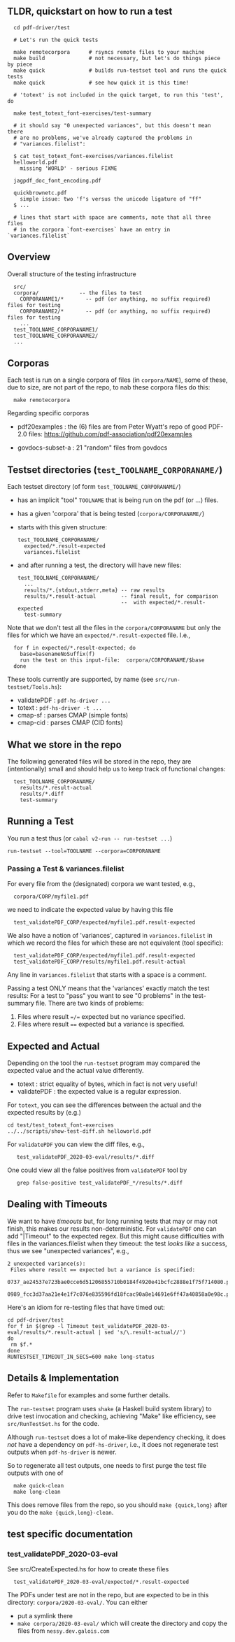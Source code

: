 ## TLDR, quickstart on how to run a test ##

      cd pdf-driver/test

      # Let's run the quick tests

      make remotecorpora      # rsyncs remote files to your machine
      make build              # not necessary, but let's do things piece by piece
      make quick              # builds run-testset tool and runs the quick tests
      make quick              # see how quick it is this time!

      # 'totext' is not included in the quick target, to run this 'test', do

      make test_totext_font-exercises/test-summary

      # it should say "0 unexpected variances", but this doesn't mean there
      # are no problems, we've already captured the problems in
      # "variances.filelist":

      $ cat test_totext_font-exercises/variances.filelist
      helloworld.pdf
        missing 'WORLD' - serious FIXME

      jagpdf_doc_font_encoding.pdf

      quickbrownetc.pdf
        simple issue: two 'f's versus the unicode ligature of "ff"
      $ ...

      # lines that start with space are comments, note that all three files
      # in the corpora `font-exercises` have an entry in `variances.filelist`

## Overview ##

Overall structure of the testing infrastructure
  
      src/
      corpora/             -- the files to test
        CORPORANAME1/*       -- pdf (or anything, no suffix required) files for testing
        CORPORANAME2/*       -- pdf (or anything, no suffix required) files for testing
        ...
      test_TOOLNAME_CORPORANAME1/
      test_TOOLNAME_CORPORANAME2/
      ...

## Corporas ##

Each test is run on a single corpora of files (in `corpora/NAME`), some of
these, due to size, are not part of the repo, to nab these corpora files do
this:

      make remotecorpora

Regarding specific corporas

  - pdf20examples : the (6) files are from Peter Wyatt's repo of good PDF-2.0 files:
    https://github.com/pdf-association/pdf20examples

  - govdocs-subset-a : 21 "random" files from govdocs

## Testset directories (`test_TOOLNAME_CORPORANAME/`) ##

Each testset directory (of form `test_TOOLNAME_CORPORANAME/`)
  - has an implicit "tool" `TOOLNAME` that is being run on the pdf (or ...) files.
  - has a given 'corpora' that is being tested (`corpora/CORPORANAME/`)
  - starts with this given structure:

        test_TOOLNAME_CORPORANAME/
          expected/*.result-expected
          variances.filelist
    
  - and after running a test, the directory will have new files:

        test_TOOLNAME_CORPORANAME/
          ...
          results/*.{stdout,stderr,meta} -- raw results
          results/*.result-actual        -- final result, for comparison
                                         --  with expected/*.result-expected
          test-summary

Note that we don't test all the files in the `corpora/CORPORANAME` but only the
files for which we have an `expected/*.result-expected` file.  I.e.,
  
      for f in expected/*.result-expected; do
        base=basenameNoSuffix(f)
        run the test on this input-file:  corpora/CORPORANAME/$base
      done

These tools currently are supported, by name (see `src/run-testset/Tools.hs`):
  - validatePDF : `pdf-hs-driver ...`
  - totext      : `pdf-hs-driver -t ...`
  - cmap-sf     : parses CMAP (simple fonts)
  - cmap-cid    : parses CMAP (CID fonts)

## What we store in the repo ##

The following generated files will be stored in the repo, they are
(intentionally) small and should help us to keep track of functional 
changes:

      test_TOOLNAME_CORPORANAME/
        results/*.result-actual
        results/*.diff
        test-summary
   
## Running a Test ##

You run a test thus (or `cabal v2-run -- run-testset ...`)

    run-testset --tool=TOOLNAME --corpora=CORPORANAME
  
### Passing a Test & variances.filelist ###

For every file from the (designated) corpora we want tested, e.g.,

      corpora/CORP/myfile1.pdf

we need to indicate the expected value by having this file

      test_validatePDF_CORP/expected/myfile1.pdf.result-expected

We also have a notion of 'variances', captured in `variances.filelist` in which
we record the files for which these are not equivalent (tool specific):

      test_validatePDF_CORP/expected/myfile1.pdf.result-expected
      test_validatePDF_CORP/results/myfile1.pdf.result-actual

Any line in `variances.filelist` that starts with a space is a comment.

Passing a test ONLY means that the 'variances' exactly match the test results:
For a test to "pass" you want to see "0 problems" in the test-summary file.
There are two kinds of problems:

   1. Files where result `=/=` expected but no variance specified.
   2. Files where result `==` expected but a variance is specified.

## Expected and Actual

Depending on the tool the `run-testset` program may compared the expected 
value and the actual value differently.
- totext : strict equality of bytes, which in fact is not very useful!
- validatePDF : the expected value is a regular expression.

For `totext`, you can see the differences between the actual and 
the expected results by (e.g.)
```
cd test/test_totext_font-exercises
../../scripts/show-test-diff.sh helloworld.pdf
```

For `validatePDF` you can view the diff files, e.g.,
```
   test_validatePDF_2020-03-eval/results/*.diff
```
One could view all the false positives from `validatePDF` tool by
```
   grep false-positive test_validatePDF_*/results/*.diff
```

## Dealing with Timeouts 

We want to have *timeouts* but, for long running tests that may or may not
finish, this makes our results non-deterministic.
For `validatePDF` one can add "|Timeout" to the expected regex.
But this might cause difficulties with files in the variances.filelist 
when they timeout: the test *looks like* a success, thus we see "unexpected variances", e.g.,
```
2 unexpected variance(s):
 Files where result == expected but a variance is specified:
  0737_ae24537e723bae0cce6d51206855710b0184f4920e41bcfc2888e1f75f714080.pdf
  0989_fcc3d37aa21e4e1f7c076e835596fd18fcac90a8e14691e6ff47a40858a0e98c.pdf
```

Here's an idiom for re-testing files that have timed out:
```
cd pdf-driver/test
for f in $(grep -l Timeout test_validatePDF_2020-03-eval/results/*.result-actual | sed 's/\.result-actual//')
do 
 rm $f.*
done
RUNTESTSET_TIMEOUT_IN_SECS=600 make long-status
```

## Details & Implementation ##

Refer to `Makefile` for examples and some further details.

The `run-testset` program uses `shake` (a Haskell build system library) to 
drive test invocation and checking, achieving "Make" like efficiency, see
`src/RunTestSet.hs` for the code.

Although `run-testset` does a lot of make-like dependency checking, 
it does *not* have a dependency on `pdf-hs-driver`, i.e., 
it does not regenerate test outputs when `pdf-hs-driver` is newer.

So to regenerate all test outputs, one needs to first purge the 
test file outputs with one of
```
  make quick-clean
  make long-clean
``` 
This does remove files from the repo, so you should `make {quick,long}` 
after you do the `make {quick,long}-clean`.

## test specific documentation ##
### test_validatePDF_2020-03-eval ###

See src/CreateExpected.hs for how to create these files

      test_validatePDF_2020-03-eval/expected/*.result-expected

The PDFs under test are not in the repo, but are expected to be in this
directory: `corpora/2020-03-eval/`.  You can either
 - put a symlink there
 - `make corpora/2020-03-eval/` which will create the directory and copy the
   files from `nessy.dev.galois.com`

